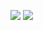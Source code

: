 ![](https://raw.githubusercontent.com/Kopydy/github-stats/master/generated/languages.svg#gh-light-mode-only)
![](https://raw.githubusercontent.com/Kopydy/github-stats/master/generated/overview.svg#gh-light-mode-only)
